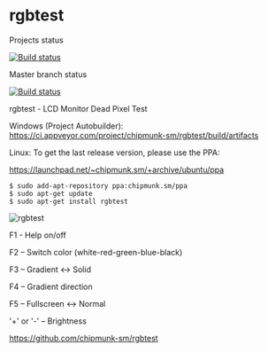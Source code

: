 # rgbtest

Projects status

[![Build status](https://ci.appveyor.com/api/projects/status/r9j3r27bagosjf79?svg=true)](https://ci.appveyor.com/project/chipmunk-sm/rgbtest)

Master branch status

[![Build status](https://ci.appveyor.com/api/projects/status/r9j3r27bagosjf79/branch/master?svg=true)](https://ci.appveyor.com/project/chipmunk-sm/rgbtest/branch/master)




rgbtest - LCD Monitor Dead Pixel Test

Windows (Project Autobuilder):  
https://ci.appveyor.com/project/chipmunk-sm/rgbtest/build/artifacts

Linux:
To get the last release version, please use the PPA:

https://launchpad.net/~chipmunk.sm/+archive/ubuntu/ppa

```
$ sudo add-apt-repository ppa:chipmunk.sm/ppa
$ sudo apt-get update
$ sudo apt-get install rgbtest
```

![rgbtest](https://user-images.githubusercontent.com/29524958/28501999-5427f6e8-6ff1-11e7-8744-5bb5b783d32e.png)

F1 - Help on/off

F2 – Switch color (white-red-green-blue-black)

F3 – Gradient ↔ Solid

F4 – Gradient direction

F5 – Fullscreen ↔ Normal

'+' or '-' – Brightness 

https://github.com/chipmunk-sm/rgbtest
